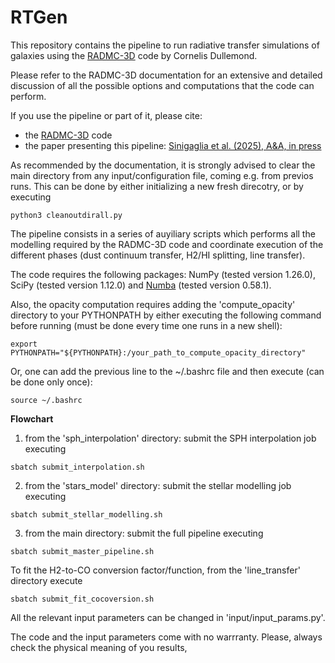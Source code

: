 # RTGen

This repository contains the pipeline to run radiative transfer simulations of galaxies using the [RADMC-3D](https://www.ita.uni-heidelberg.de/~dullemond/software/radmc-3d/) code by Cornelis Dullemond. 

Please refer to the RADMC-3D documentation for an extensive and detailed discussion of all the possible options and computations that the code can perform.

If you use the pipeline or part of it, please cite:
* the [RADMC-3D](https://ui.adsabs.harvard.edu/abs/2012ascl.soft02015D/abstract) code
* the paper presenting this pipeline: [Sinigaglia et al. (2025), A&A, in press](https://ui.adsabs.harvard.edu/abs/2024arXiv241208609S/abstract) 

As recommended by the documentation, it is strongly advised to clear the main directory from any input/configuration file, coming e.g. from previos runs. This can be done by either initializing a new fresh direcotry, or by executing
```
python3 cleanoutdirall.py
```


The pipeline consists in a series of auyiliary scripts which performs all the modelling required by the RADMC-3D code and coordinate execution of the different phases (dust continuum transfer, H2/HI splitting, line transfer). 

The code requires the following packages: NumPy (tested version 1.26.0), SciPy (tested version 1.12.0) and [Numba](https://numba.pydata.org) (tested version 0.58.1). 

Also, the opacity computation requires adding the 'compute_opacity' directory to your PYTHONPATH by either executing the following command before running (must be done every time one runs in a new shell):
```
export PYTHONPATH="${PYTHONPATH}:/your_path_to_compute_opacity_directory"
```

Or, one can add the previous line to the ~/.bashrc file and then execute (can be done only once): 
```
source ~/.bashrc
```


**Flowchart**

1) from the 'sph_interpolation' directory: submit the SPH interpolation job executing
```
sbatch submit_interpolation.sh
```


2) from the 'stars_model' directory: submit the stellar modelling job executing 
```
sbatch submit_stellar_modelling.sh
```

3) from the main directory: submit the full pipeline executing
```
sbatch submit_master_pipeline.sh
```

To fit the H2-to-CO conversion factor/function, from the 'line_transfer' directory execute
```
sbatch submit_fit_cocoversion.sh
```


All the relevant input parameters can be changed in 'input/input_params.py'.

The code and the input parameters come with no warrranty. Please, always check the physical meaning of you results, 



